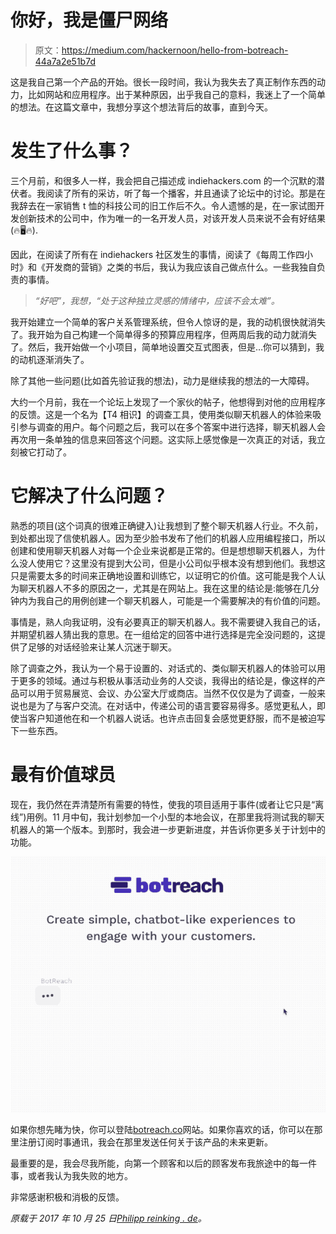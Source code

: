 # 你好，我是僵尸网络

> 原文：<https://medium.com/hackernoon/hello-from-botreach-44a7a2e51b7d>

这是我自己第一个产品的开始。很长一段时间，我认为我失去了真正制作东西的动力，比如网站和应用程序。出于某种原因，出乎我自己的意料，我迷上了一个简单的想法。在这篇文章中，我想分享这个想法背后的故事，直到今天。

# 发生了什么事？

三个月前，和很多人一样，我会把自己描述成 indiehackers.com 的一个沉默的潜伏者。我阅读了所有的采访，听了每一个播客，并且通读了论坛中的讨论。那是在我辞去在一家销售 t 恤的科技公司的旧工作后不久。令人遗憾的是，在一家试图开发创新技术的公司中，作为唯一的一名开发人员，对该开发人员来说不会有好结果(🔥🖥🔥).

因此，在阅读了所有在 indiehackers 社区发生的事情，阅读了《每周工作四小时》和《开发商的营销》之类的书后，我认为我应该自己做点什么。一些我独自负责的事情。

> *“好吧”，我想，“处于这种独立灵感的情绪中，应该不会太难”。*

我开始建立一个简单的客户关系管理系统，但令人惊讶的是，我的动机很快就消失了。我开始为自己构建一个简单得多的预算应用程序，但两周后我的动力就消失了。然后，我开始做一个小项目，简单地设置交互式图表，但是…你可以猜到，我的动机逐渐消失了。

除了其他一些问题(比如首先验证我的想法)，动力是继续我的想法的一大障碍。

大约一个月前，我在一个论坛上发现了一个家伙的帖子，他想得到对他的应用程序的反馈。这是一个名为【T4 相识】的调查工具，使用类似聊天机器人的体验来吸引参与调查的用户。每个问题之后，我可以在多个答案中进行选择，聊天机器人会再次用一条单独的信息来回答这个问题。这实际上感觉像是一次真正的对话，我立刻被它打动了。

# 它解决了什么问题？

熟悉的项目(这个词真的很难正确键入)让我想到了整个聊天机器人行业。不久前，到处都出现了信使机器人。因为至少脸书发布了他们的机器人应用编程接口，所以创建和使用聊天机器人对每一个企业来说都是正常的。但是想想聊天机器人，为什么没人使用它？这里没有提到大公司，但是小公司似乎根本没有想到他们。我想这只是需要太多的时间来正确地设置和训练它，以证明它的价值。这可能是我个人认为聊天机器人不多的原因之一，尤其是在网站上。我在这里的结论是:能够在几分钟内为我自己的用例创建一个聊天机器人，可能是一个需要解决的有价值的问题。

事情是，熟人向我证明，没有必要真正的聊天机器人。我不需要键入我自己的话，并期望机器人猜出我的意思。在一组给定的回答中进行选择是完全没问题的，这提供了足够的对话经验来让某人沉迷于聊天。

除了调查之外，我认为一个易于设置的、对话式的、类似聊天机器人的体验可以用于更多的领域。通过与积极从事活动业务的人交谈，我得出的结论是，像这样的产品可以用于贸易展览、会议、办公室大厅或商店。当然不仅仅是为了调查，一般来说也是为了与客户交流。在对话中，传递公司的语言要容易得多。感觉更私人，即使当客户知道他在和一个机器人说话。也许点击回复会感觉更舒服，而不是被迫写下一些东西。

# 最有价值球员

现在，我仍然在弄清楚所有需要的特性，使我的项目适用于事件(或者让它只是“离线”)用例。11 月中旬，我计划参加一个小型的本地会议，在那里我将测试我的聊天机器人的第一个版本。到那时，我会进一步更新进度，并告诉你更多关于计划中的功能。

![](img/d751eb05afa5f2e5de1ec5ee62696a2e.png)

如果你想先睹为快，你可以登陆[botreach.co](https://botreach.co/)网站。如果你喜欢的话，你可以在那里注册订阅时事通讯，我会在那里发送任何关于该产品的未来更新。

最重要的是，我会尽我所能，向第一个顾客和以后的顾客发布我旅途中的每一件事，或者我认为我失败的地方。

非常感谢积极和消极的反馈。

*原载于 2017 年 10 月 25 日*[*Philipp reinking . de*](https://philippreinking.de/hello-from-botreach)*。*